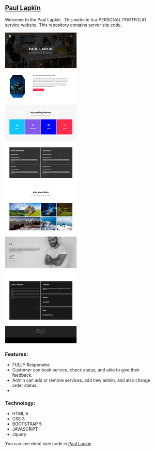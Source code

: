 ## [Paul Lapkin](https://shaharina.github.io/PSD-PR-ONE/)
Welcome to the Paul Lapkin . This website is a PERSONAL PORTFOLIO service website. This repository contains server site code.
<br/>
<br/>
<img src="https://raw.githubusercontent.com/Shaharina/All-images/main/images/Paul%20Lapkin.png" />


### Features:
- FULLY Responsive 
- Customer can book service, check status, and able to give their feedback.
- Admin can add or remove services, add new admin, and also change order status.
- 

### Technology:
- HTML 5
- CSS 3
- BOOTSTRAP 5
- JAVASCRIPT
- Jquery

You can see client side code in [Paul Lapkin](https://github.com/Shaharina/PSD-PR-ONE)
